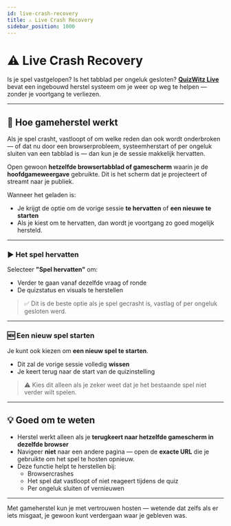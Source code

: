 ```yaml
---
id: live-crash-recovery
title: ⚠️ Live Crash Recovery
sidebar_position: 1000
---
```


# ⚠️ Live Crash Recovery

Is je spel vastgelopen? Is het tabblad per ongeluk gesloten? [**QuizWitz Live**](quizmaster/001-introduction.md) bevat een ingebouwd herstel systeem om je weer op weg te helpen — zonder je voortgang te verliezen.

---

## 🔄 Hoe gameherstel werkt

Als je spel crasht, vastloopt of om welke reden dan ook wordt onderbroken — of dat nu door een browserprobleem, systeemherstart of per ongeluk sluiten van een tabblad is — dan kun je de sessie makkelijk hervatten.

Open gewoon **hetzelfde browsertabblad of gamescherm** waarin je de **hoofdgameweergave** gebruikte. Dit is het scherm dat je projecteert of streamt naar je publiek.

Wanneer het geladen is:

- Je krijgt de optie om de vorige sessie **te hervatten** of **een nieuwe te starten**
- Als je kiest om te hervatten, dan wordt je voortgang zo goed mogelijk hersteld.

---

### ▶️ Het spel hervatten

Selecteer **"Spel hervatten"** om:

- Verder te gaan vanaf dezelfde vraag of ronde
- De quizstatus en visuals te herstellen

> ✅ Dit is de beste optie als je spel gecrasht is, vastlag of per ongeluk gesloten werd.

---

### 🆕 Een nieuw spel starten

Je kunt ook kiezen om **een nieuw spel te starten**.

- Dit zal de vorige sessie volledig **wissen**
- Je keert terug naar de start van de quizinstelling

> ⚠️ Kies dit alleen als je zeker weet dat je het bestaande spel niet verder wilt spelen.

---

## 💡 Goed om te weten

- Herstel werkt alleen als je **terugkeert naar hetzelfde gamescherm in dezelfde browser**
- Navigeer **niet** naar een andere pagina — open de **exacte URL** die je gebruikte om het spel te hosten opnieuw.
- Deze functie helpt te herstellen bij:
  - Browsercrashes
  - Het spel dat vastloopt of niet reageert tijdens de quiz
  - Per ongeluk sluiten of vernieuwen

---

Met gameherstel kun je met vertrouwen hosten — wetende dat zelfs als er iets misgaat, je gewoon kunt verdergaan waar je gebleven was.
